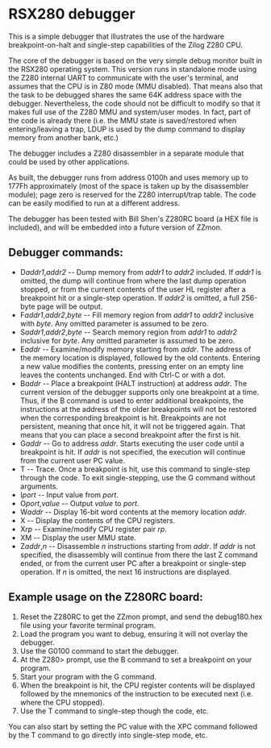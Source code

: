 # RSX280 debugger

This is a simple debugger that illustrates the use of the hardware
breakpoint-on-halt and single-step capabilities of the Zilog Z280 CPU.

The core of the debugger is based on the very simple debug monitor built in
the RSX280 operating system. This version runs in standalone mode using the
Z280 internal UART to communicate with the user's terminal, and assumes that
the CPU is in Z80 mode (MMU disabled). That means also that the task to be
debugged shares the same 64K address space with the debugger. Nevertheless,
the code should not be difficult to modify so that it makes full use of the
Z280 MMU and system/user modes. In fact, part of the code is already there
(i.e. the MMU state is saved/restored when entering/leaving a trap, LDUP is
used by the dump command to display memory from another bank, etc.)

The debugger includes a Z280 disassembler in a separate module that could
be used by other applications.

As built, the debugger runs from address 0100h and uses memory up to 177Fh
approximately (most of the space is taken up by the disassembler module);
page zero is reserved for the Z280 interrupt/trap table. The code can be
easily modified to run at a different address.

The debugger has been tested with Bill Shen's Z280RC board (a HEX file is
included), and will be embedded into a future version of ZZmon.

## Debugger commands:

 * D*addr1*,*addr2* -- Dump memory from *addr1* to *addr2* included. If
   *addr1* is omitted, the dump will continue from where the last dump
   operation stopped, or from the current contents of the user HL register
   after a breakpoint hit or a single-step operation. If *addr2* is omitted,
   a full 256-byte page will be output.
 * F*addr1*,*addr2*,*byte* -- Fill memory region from *addr1* to *addr2*
   inclusive with *byte*. Any omitted parameter is assumed to be zero.
 * S*addr1*,*addr2*,*byte* -- Search memory region from *addr1* to *addr2*
   inclusive for *byte*. Any omitted parameter is assumed to be zero.
 * E*addr* -- Examine/modify memory starting from *addr*. The address of the
   memory location is displayed, followed by the old contents. Entering a new
   value modifies the contents, pressing enter on an empty line leaves the
   contents unchanged. End with Ctrl-C or with a dot.
 * B*addr* -- Place a breakpoint (HALT instruction) at address *addr*. The
   current version of the debugger supports only one breakpoint at a time.
   Thus, if the B command is used to enter additional breakpoints, the
   instructions at the address of the older breakpoints will not be restored
   when the corresponding breakpoint is hit. Breakpoints are not persistent,
   meaning that once hit, it will not be triggered again. That means that
   you can place a second breakpoint after the first is hit.
 * G*addr* -- Go to address *addr*. Starts executing the user code until a
   breakpoint is hit. If *addr* is not specified, the execution will continue
   from the current user PC value.
 * T -- Trace. Once a breakpoint is hit, use this command to single-step
   through the code. To exit single-stepping, use the G command without
   arguments.
 * I*port* -- Input value from *port*.
 * O*port*,*value* -- Output *value* to *port*.
 * W*addr* -- Display 16-bit word contents at the memory location *addr*.
 * X -- Display the contents of the CPU registers.
 * X*rp* -- Examine/modify CPU register pair *rp*.
 * XM -- Display the user MMU state.
 * Z*addr*,*n* -- Disassemble *n* instructions starting from *addr*. If
   *addr* is not specified, the disassembly will continue from there the
   last Z command ended, or from the current user PC after a breakpoint or
   single-step operation. If *n* is omitted, the next 16 instructions are
   displayed.

## Example usage on the Z280RC board:

 1. Reset the Z280RC to get the ZZmon prompt, and send the debug180.hex file
    using your favorite terminal program.
 2. Load the program you want to debug, ensuring it will not overlay the
    debugger.
 3. Use the G0100 command to start the debugger.
 4. At the Z280> prompt, use the B command to set a breakpoint on your
    program.
 5. Start your program with the G command.
 6. When the breakpoint is hit, the CPU register contents will be displayed
    followed by the mnemonics of the instruction to be executed next (i.e.
    where the CPU stopped).
 7. Use the T command to single-step though the code, etc.

You can also start by setting the PC value with the XPC command followed by
the T command to go directly into single-step mode, etc.


